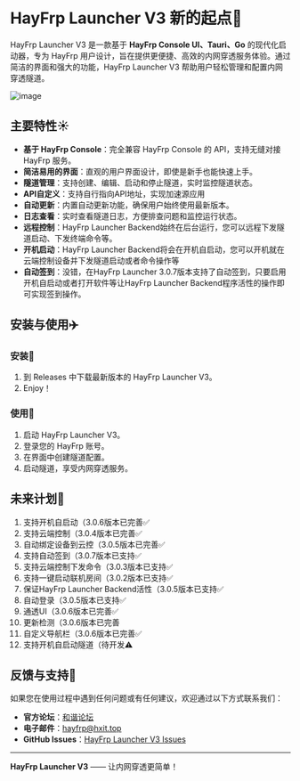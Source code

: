 # HayFrp Launcher V3 新的起点🎉

HayFrp Launcher V3 是一款基于 **HayFrp Console UI、Tauri、Go** 的现代化启动器，专为 HayFrp 用户设计，旨在提供更便捷、高效的内网穿透服务体验。通过简洁的界面和强大的功能，HayFrp Launcher V3 帮助用户轻松管理和配置内网穿透隧道。

![image](https://github.com/user-attachments/assets/f9049692-2e85-42d7-a5ce-f4b606c47f81)


## 主要特性☀️

- **基于 HayFrp Console**：完全兼容 HayFrp Console 的 API，支持无缝对接 HayFrp 服务。
- **简洁易用的界面**：直观的用户界面设计，即使是新手也能快速上手。
- **隧道管理**：支持创建、编辑、启动和停止隧道，实时监控隧道状态。
- **API自定义**：支持自行指向API地址，实现加速源应用
- **自动更新**：内置自动更新功能，确保用户始终使用最新版本。
- **日志查看**：实时查看隧道日志，方便排查问题和监控运行状态。
- **远程控制**：HayFrp Launcher Backend始终在后台运行，您可以远程下发隧道启动、下发终端命令等。
- **开机启动**：HayFrp Launcher Backend将会在开机自启动，您可以开机就在云端控制设备并下发隧道启动或者命令操作等
- **自动签到**：没错，在HayFrp Launcher 3.0.7版本支持了自动签到，只要启用开机自启动或者打开软件等让HayFrp Launcher Backend程序活性的操作即可实现签到操作。

## 安装与使用✈️

### 安装📱

1. 到 Releases 中下载最新版本的 HayFrp Launcher V3。
2. Enjoy！

### 使用🚥

1. 启动 HayFrp Launcher V3。
2. 登录您的 HayFrp 账号。
3. 在界面中创建隧道配置。
4. 启动隧道，享受内网穿透服务。

## 未来计划🚞

1. 支持开机自启动（3.0.6版本已完善✅
2. 支持云端控制（3.0.4版本已完善✅
3. 自动绑定设备到云控（3.0.5版本已完善✅
4. 支持自动签到（3.0.7版本已支持✅
5. 支持云端控制下发命令（3.0.3版本已支持✅
6. 支持一键启动联机房间（3.0.2版本已支持✅
7. 保证HayFrp Launcher Backend活性（3.0.5版本已支持✅
8. 自动登录（3.0.5版本已支持✅
9. 通透UI（3.0.6版本已完善✅
10. 更新检测（3.0.6版本已完善
11. 自定义导航栏（3.0.6版本已完善✅
12. 支持开机自启动隧道（待开发⚠️

## 反馈与支持👋

如果您在使用过程中遇到任何问题或有任何建议，欢迎通过以下方式联系我们：

- **官方论坛**：[和谐论坛](https://bbs.hxit.top)
- **电子邮件**：hayfrp@hxit.top
- **GitHub Issues**：[HayFrp Launcher V3 Issues](https://github.com/OoyonghongoO/HayFrp-Launcher/issues)

---

**HayFrp Launcher V3** —— 让内网穿透更简单！
